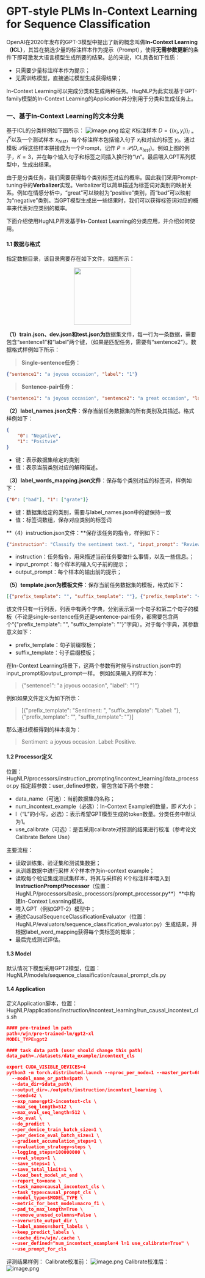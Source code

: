<a name="UdTtU"></a>
# GPT-style PLMs In-Context Learning for Sequence Classification
OpenAI在2020年发布的GPT-3模型中提出了新的概念叫做**In-Context Learning（ICL）**，其旨在挑选少量的标注样本作为提示（Prompt），使得**无需参数更新**的条件下即可激发大语言模型生成所要的结果。总的来说，ICL具备如下性质：

- 只需要少量标注样本作为提示；
- 无需训练模型，直接通过模型生成获得结果；

In-Context Learning可以完成分类和生成两种任务。HugNLP为此实现基于GPT-family模型的In-Context Learning的Application并分别用于分类和生成任务上。
<a name="m1JWE"></a>
### 一、基于In-Context Learning的文本分类
基于ICL的分类样例如下图所示：
![image.png](https://cdn.nlark.com/yuque/0/2023/png/12897066/1679374196765-09b03064-b86f-4fae-b6d2-b32bdca040c6.png#averageHue=%23e9e9dd&clientId=ud0fe072c-aa38-4&from=paste&height=242&id=u91f78124&originHeight=484&originWidth=830&originalType=binary&ratio=2&rotation=0&showTitle=false&size=76646&status=done&style=none&taskId=u25036381-f558-4c0b-91cd-c8107108353&title=&width=415)
给定 $K$标注样本 $D=\{(x_i, y_i)\}_{i=1}^{K}$以及一个测试样本 $x_{test}$，每个标注样本包括输入句子 $x_i$和对应的标签 $y_i$。通过模板 $\mathcal{P}$将这些样本拼接成为一个Prompt，记作 $P=\mathcal{P}(D, x_{test})$。例如上图的例子，$K=3$，并在每个输入句子和标签之间插入换行符“\n”。最后喂入GPT系列模型中，生成出结果。

由于是分类任务，我们需要获得每个类别标签对应的概率。因此我们采用Prompt-tuning中的**Verbalizer**实现。Verbalizer可以简单描述为标签词对类别的映射关系。例如在情感分析中，“great”可以映射为“positive”类别，而“bad”可以映射为“negative”类别。当GPT模型生成出一些结果时，我们可以获得标签词对应的概率来代表对应类别的概率。

下面介绍使用HugNLP开发基于In-Context Learning的分类应用，并介绍如何使用。

<a name="MVwnT"></a>
#### 1.1 数据与格式
指定数据目录，该目录需要存在如下文件，如图所示：


<p align="center">
    <img src="https://cdn.nlark.com/yuque/0/2023/png/12897066/1679375443888-4da35763-517d-4315-9df9-2709f310a9ab.png#averageHue=%23262627&clientId=u58c3411b-1d62-4&from=paste&height=155&id=u11214516&originHeight=310&originWidth=374&originalType=binary&ratio=2&rotation=0&showTitle=false&size=32233&status=done&style=none&taskId=udcb08971-8a45-4288-bb95-7e54757e93e&title=&width=187" width="150"/>
<p>

**（1）train.json、dev.json和test.json为**数据集文件，每一行为一条数据，需要包含“sentence1”和“label”两个键，（如果是匹配任务，需要有“sentence2”）。数据格式样例如下所示：
> **Single-sentence任务**：

```json
{"sentence1": "a joyous occasion", "label": "1"}
```
> **Sentence-pair任务**：

```json
{"sentence1": "a joyous occasion", "sentence2": "a great occasion", "label": "1"}
```
**（2）label_names.json文件**：保存当前任务数据集的所有类别及其描述。格式样例如下：
```json
{
    "0": "Negative",
    "1": "Positvie"
}
```

- 键：表示数据集给定的类别
- 值：表示当前类别对应的解释描述。

（**3）label_words_mapping.json文件**：保存每个类别对应的标签词，样例如下：
```json
{"0": ["bad"], "1": ["grate"]}
```

- 键：数据集给定的类别，需要与label_names.json中的键保持一致
- 值：标签词数组，保存对应类别的标签词

**（4）instruction.json文件：**保存该任务的指令，样例如下：
```json
{"instruction": "Classify the sentiment text.", "input_prompt": "Review: ", "output_prompt": "Sentiment: "}
```

- instruction：任务指令，用来描述当前任务要做什么事情，以及一些信息。；
- input_prompt：每个样本的输入句子前的提示；
- output_prompt：每个样本的输出前的提示；

**（5）template.json为模板文件**：保存当前任务数据集的模板，格式如下：
```json
[{"prefix_template": "", "suffix_template": ""}, {"prefix_template": "<mask> <mask>", "suffix_template": ""}]
```
该文件只有一行列表，列表中有两个字典，分别表示第一个句子和第二个句子的模板（不论是single-sentence任务还是sentence-pair任务，都需要包含两个“{"prefix_template": "", "suffix_template": ""}”字典）。对于每个字典，其参数意义如下：

- prefix_template：句子前缀模板；
- suffix_template：句子后缀模板；

在In-Context Learning场景下，这两个参数有时候与instruction.json中的input_prompt和output_prompt一样。
例如如果输入的样本为：
> {"sentence1": "a joyous occasion", "label": "1"}

例如如果文件定义为如下所示：
> [{"prefix_template": "Sentiment: ", "suffix_template": "Label: "}, {"prefix_template": "", "suffix_template": ""}]

那么通过模板得到的样本变为：
> Sentiment: a joyous occasion. Label: Positive.

<a name="HYwLu"></a>
#### 1.2 Processor定义
位置：HugNLP/processors/instruction_prompting/incontext_learning/data_processor.py
指定超参数：user_defined参数，需包含如下两个参数：

- data_name（可选）：当前数据集的名称；
- num_incontext_example（必选）：In-Context Example的数量，即 $K$大小；
- l（“L”的小写，必选）：表示希望GPT模型生成的token数量。分类任务中默认为1。
- use_calibrate（可选）：是否采用calibrate对预测的结果进行校准（参考论文Calibrate Before Use）

主要流程：

- 读取训练集、验证集和测试集数据；
- 从训练数据中进行采样 $K$个样本作为in-context example；
- 读取每个验证集或测试集样本，将其与采样的 $K$个标注样本喂入到**InstructionPromptProcessor**（位置：HugNLP/processors/basic_processors/prompt_processor.py**）**中构建In-Context Learning模板。
- 喂入GPT（例如GPT-2）模型中；
- 通过CausalSequenceClassificationEvaluator（位置：HugNLP/evaluators/sequence_classification_evaluator.py）生成结果，并根据label_word_mapping获得每个类标签的概率；
- 最后完成测试评估。

<a name="RLyo6"></a>
#### 1.3 Model
默认情况下模型采用GPT2模型，位置：HugNLP/models/sequence_classification/causal_prompt_cls.py

<a name="GcENL"></a>
#### 1.4 Application
定义Application脚本，位置：HugNLP/applications/instruction/incontext_learning/run_causal_incontext_cls.sh

```json
#### pre-trained lm path
path=/wjn/pre-trained-lm/gpt2-xl
MODEL_TYPE=gpt2

#### task data path (user should change this path)
data_path=./datasets/data_example/incontext_cls

export CUDA_VISIBLE_DEVICES=4
python3 -m torch.distributed.launch --nproc_per_node=1 --master_port=6020 hugnlp_runner.py \
  --model_name_or_path=$path \
  --data_dir=$data_path\
  --output_dir=./outputs/instruction/incontext_learning \
  --seed=42 \
  --exp_name=gpt2-incontext-cls \
  --max_seq_length=512 \
  --max_eval_seq_length=512 \
  --do_eval \
  --do_predict \
  --per_device_train_batch_size=1 \
  --per_device_eval_batch_size=1 \
  --gradient_accumulation_steps=1 \
  --evaluation_strategy=steps \
  --logging_steps=100000000 \
  --eval_steps=1 \
  --save_steps=1 \
  --save_total_limit=1 \
  --load_best_model_at_end \
  --report_to=none \
  --task_name=causal_incontext_cls \
  --task_type=causal_prompt_cls \
  --model_type=$MODEL_TYPE \
  --metric_for_best_model=macro_f1 \
  --pad_to_max_length=True \
  --remove_unused_columns=False \
  --overwrite_output_dir \
  --label_names=short_labels \
  --keep_predict_labels \
  --cache_dir=/wjn/.cache \
  --user_defined="num_incontext_example=4 l=1 use_calibrate=True" \
  --use_prompt_for_cls
```
评测结果样例：
Calibrate校准前：
![image.png](https://cdn.nlark.com/yuque/0/2023/png/12897066/1680098810923-11ae52eb-177b-4027-80b8-1aab195df22b.png#averageHue=%23202020&clientId=uc34f5563-049c-4&from=paste&height=229&id=uff2f0610&originHeight=458&originWidth=1216&originalType=binary&ratio=2&rotation=0&showTitle=false&size=94949&status=done&style=none&taskId=uc43b414b-502a-42a0-a872-ddafe8f7061&title=&width=608)
Calibrate校准后：
![image.png](https://cdn.nlark.com/yuque/0/2023/png/12897066/1680098496003-5166f392-f1d4-4a7e-b758-e73fd7cd210e.png#averageHue=%231d1d1d&clientId=uc34f5563-049c-4&from=paste&height=290&id=ua390d931&originHeight=580&originWidth=1214&originalType=binary&ratio=2&rotation=0&showTitle=false&size=123915&status=done&style=none&taskId=u314848c6-68b6-40d0-b8d9-6f4433328cc&title=&width=607)

